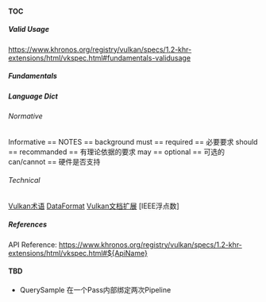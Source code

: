 #### TOC


##### Valid Usage
https://www.khronos.org/registry/vulkan/specs/1.2-khr-extensions/html/vkspec.html#fundamentals-validusage

##### Fundamentals



##### Language Dict
###### Normative
Informative == NOTES == background
must == required == 必要要求
should == recommanded == 有理论依据的要求
may == optional == 可选的
can/cannot == 硬件是否支持
###### Technical
[Vulkan术语](https://www.khronos.org/registry/vulkan/specs/1.2-khr-extensions/html/vkspec.html#glossary)
[DataFormat](https://www.khronos.org/registry/DataFormat/specs/1.3/dataformat.1.3.html)
[Vulkan文档扩展](https://www.khronos.org/registry/vulkan/specs/1.2/styleguide.html)
[IEEE浮点数]

##### References
API Reference:
https://www.khronos.org/registry/vulkan/specs/1.2-khr-extensions/html/vkspec.html#${ApiName}



#### TBD
+ QuerySample
在一个Pass内部绑定两次Pipeline